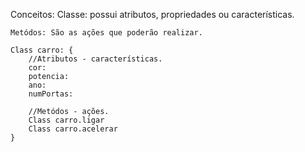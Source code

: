 Conceitos:
    Classe: possui atributos, propriedades ou características.

    Metódos: São as ações que poderão realizar.

    Class carro: {
        //Atributos - características.
        cor:
        potencia:
        ano:
        numPortas:

        //Metódos - ações.
        Class carro.ligar
        Class carro.acelerar
    }
    